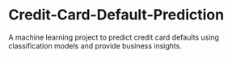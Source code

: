 # Credit-Card-Default-Prediction
A machine learning project to predict credit card defaults using classification models and provide business insights.

